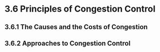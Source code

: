 # 3.6 Principles of Congestion Control

## 3.6.1 The Causes and the Costs of Congestion


## 3.6.2 Approaches to Congestion Control 